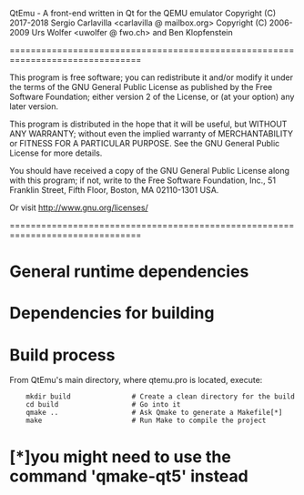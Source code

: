 
 QtEmu - A front-end written in Qt for the QEMU emulator
 Copyright (C) 2017-2018 Sergio Carlavilla <carlavilla @ mailbox.org>
 Copyright (C) 2006-2009 Urs Wolfer <uwolfer @ fwo.ch> and Ben Klopfenstein <benklop gmail com>

===============================================================================

   This program is free software; you can redistribute it and/or modify
   it under the terms of the GNU General Public License as published by
   the Free Software Foundation; either version 2 of the License, or
   (at your option) any later version.

   This program is distributed in the hope that it will be useful,
   but WITHOUT ANY WARRANTY; without even the implied warranty of
   MERCHANTABILITY or FITNESS FOR A PARTICULAR PURPOSE.  See the
   GNU General Public License for more details.

   You should have received a copy of the GNU General Public License
   along with this program; if not, write to the
   Free Software Foundation, Inc.,
   51 Franklin Street, Fifth Floor, Boston, MA  02110-1301  USA.

   Or visit http://www.gnu.org/licenses/

===============================================================================

General runtime dependencies
===============================================================================

Dependencies for building
===============================================================================


Build process
===============================================================================

From QtEmu's main directory, where qtemu.pro is located, execute:

        mkdir build               # Create a clean directory for the build
        cd build                  # Go into it
        qmake ..                  # Ask Qmake to generate a Makefile[*]
        make                      # Run Make to compile the project

[*]you might need to use the command 'qmake-qt5' instead
===============================================================================
